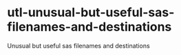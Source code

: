 # utl-unusual-but-useful-sas-filenames-and-destinations
Unusual but useful sas filenames and destinations
